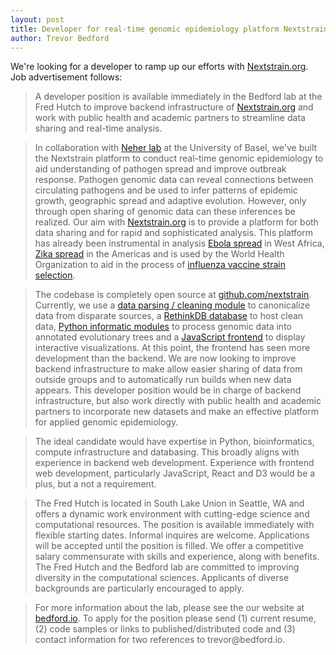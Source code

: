 ```yaml
---
layout: post
title: Developer for real-time genomic epidemiology platform Nextstrain.org
author: Trevor Bedford
---
```


We're looking for a developer to ramp up our efforts with [Nextstrain.org](https://nextstrain.org). Job advertisement follows:

> A developer position is available immediately in the Bedford lab at the Fred Hutch to improve backend infrastructure of [Nextstrain.org](https://nextstrain.org) and work with public health and academic partners to streamline data sharing and real-time analysis.

> In collaboration with [Neher lab](https://neherlab.org/) at the University of Basel, we've built the Nextstrain platform to conduct real-time genomic epidemiology to aid understanding of pathogen spread and improve outbreak response. Pathogen genomic data can reveal connections between circulating pathogens and be used to infer patterns of epidemic growth, geographic spread and adaptive evolution. However, only through open sharing of genomic data can these inferences be realized. Our aim with [Nextstrain.org](https://nextstrain.org) is to provide a platform for both data sharing and for rapid and sophisticated analysis. This platform has already been instrumental in analysis [Ebola spread](https://nextstrain.org/ebola/) in West Africa, [Zika spread](https://nextstrain.org/zika/) in the Americas and is used by the World Health Organization to aid in the process of [influenza vaccine strain selection](https://nextstrain.org/flu/).

> The codebase is completely open source at [github.com/nextstrain](https://github.com/nextstrain). Currently, we use a [data parsing / cleaning module](https://github.com/nextstrain/sacra) to canonicalize data from disparate sources, a [RethinkDB database](https://github.com/nextstrain/flora) to host clean data, [Python informatic modules](https://github.com/nextstrain/augur) to process genomic data into annotated evolutionary trees and a [JavaScript frontend](https://github.com/nextstrain/auspice) to display interactive visualizations. At this point, the frontend has seen more development than the backend. We are now looking to improve backend infrastructure to make allow easier sharing of data from outside groups and to automatically run builds when new data appears. This developer position would be in charge of backend infrastructure, but also work directly with public health and academic partners to incorporate new datasets and make an effective platform for applied genomic epidemiology.

> The ideal candidate would have expertise in Python, bioinformatics, compute infrastructure and databasing. This broadly aligns with experience in backend web development. Experience with frontend web development, particularly JavaScript, React and D3 would be a plus, but a not a requirement.

> The Fred Hutch is located in South Lake Union in Seattle, WA and offers a dynamic work environment with cutting-edge science and computational resources. The position is available immediately with flexible starting dates. Informal inquires are welcome. Applications will be accepted until the position is filled.  We offer a competitive salary commensurate with skills and experience, along with benefits. The Fred Hutch and the Bedford lab are committed to improving diversity in the computational sciences. Applicants of diverse backgrounds are particularly encouraged to apply.

> For more information about the lab, please see the our website at [bedford.io](http://bedford.io). To apply for the position please send (1) current resume, (2) code samples or links to published/distributed code and (3) contact information for two references to trevor<span style="display:none">obfuscate</span>@bedford.io.
